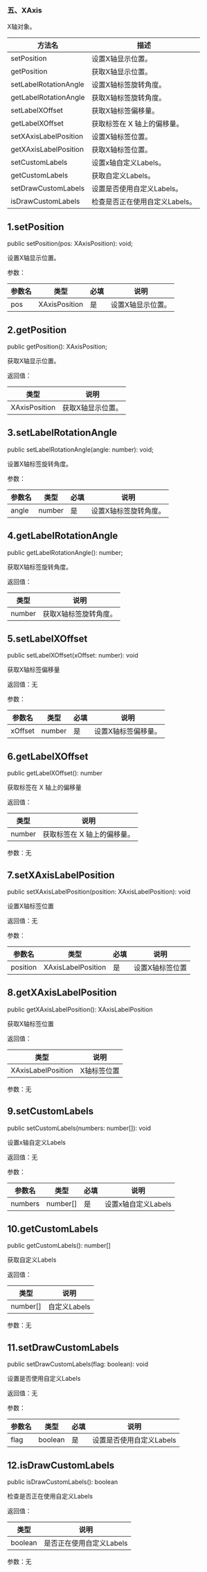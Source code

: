 ### **五、XAxis**

X轴对象。

| 方法名                | 描述                           |
| --------------------- | ------------------------------ |
| setPosition           | 设置X轴显示位置。              |
| getPosition           | 获取X轴显示位置。              |
| setLabelRotationAngle | 设置X轴标签旋转角度。          |
| getLabelRotationAngle | 获取X轴标签旋转角度。          |
| setLabelXOffset       | 获取X轴标签偏移量。            |
| getLabelXOffset       | 获取标签在 X 轴上的偏移量。    |
| setXAxisLabelPosition | 设置X轴标签位置。              |
| getXAxisLabelPosition | 获取X轴标签位置。              |
| setCustomLabels       | 设置x轴自定义Labels。          |
| getCustomLabels       | 获取自定义Labels。             |
| setDrawCustomLabels   | 设置是否使用自定义Labels。     |
| isDrawCustomLabels    | 检查是否正在使用自定义Labels。 |

## **1.setPosition**

public setPosition(pos: XAxisPosition): void;

设置X轴显示位置。

参数：

| 参数名 | 类型          | 必填 | 说明              |
| ------ | ------------- | ---- | ----------------- |
| pos    | XAxisPosition | 是   | 设置X轴显示位置。 |

## **2.getPosition**

public getPosition(): XAxisPosition;

获取X轴显示位置。

返回值：

| 类型          | 说明              |
| ------------- | ----------------- |
| XAxisPosition | 获取X轴显示位置。 |

## **3.setLabelRotationAngle**

public setLabelRotationAngle(angle: number): void;

设置X轴标签旋转角度。

参数：

| 参数名 | 类型   | 必填 | 说明                  |
| ------ | ------ | ---- | --------------------- |
| angle  | number | 是   | 设置X轴标签旋转角度。 |

## **4.getLabelRotationAngle**

public getLabelRotationAngle(): number;

获取X轴标签旋转角度。

返回值：

| 类型   | 说明                  |
| ------ | --------------------- |
| number | 获取X轴标签旋转角度。 |

## **5.setLabelXOffset**

public setLabelXOffset(xOffset: number): void

获取X轴标签偏移量

返回值：无

参数：

| 参数名 | 类型   | 必填 | 说明         |
| ------ | ------ | ---- |------------|
| xOffset  | number | 是   | 设置X轴标签偏移量。 |

## **6.getLabelXOffset**

public getLabelXOffset(): number

获取标签在 X 轴上的偏移量

返回值：

| 类型   | 说明                  |
| ------ | --------------------- |
| number | 获取标签在 X 轴上的偏移量。 |

参数：无

## **7.setXAxisLabelPosition**

public setXAxisLabelPosition(position: XAxisLabelPosition): void

设置X轴标签位置

返回值：无

参数：

| 参数名 | 类型   | 必填 | 说明         |
| ------ | ------ | ---- |------------|
| position  | XAxisLabelPosition | 是   | 设置X轴标签位置 |

## **8.getXAxisLabelPosition**

public getXAxisLabelPosition(): XAxisLabelPosition

获取X轴标签位置

返回值：

| 类型   | 说明                  |
| ------ | --------------------- |
| XAxisLabelPosition | X轴标签位置 |

参数：无


## **9.setCustomLabels**

public setCustomLabels(numbers: number[]): void

设置x轴自定义Labels

返回值：无

参数：

| 参数名 | 类型   | 必填 | 说明         |
| ------ | ------ | ---- |------------|
| numbers  | number[] | 是   | 设置x轴自定义Labels |

## **10.getCustomLabels**

public getCustomLabels(): number[]

获取自定义Labels

返回值：

| 类型   | 说明                  |
| ------ | --------------------- |
| number[] | 自定义Labels |

参数：无

## **11.setDrawCustomLabels**

public setDrawCustomLabels(flag: boolean): void

设置是否使用自定义Labels

返回值：无

参数：

| 参数名 | 类型      | 必填 | 说明         |
| ------ |---------| ---- |------------|
| flag  | boolean | 是   | 设置是否使用自定义Labels |

## **12.isDrawCustomLabels**

public isDrawCustomLabels(): boolean

检查是否正在使用自定义Labels

返回值：

| 类型   | 说明                  |
| ------ | --------------------- |
| boolean | 是否正在使用自定义Labels |

参数：无
